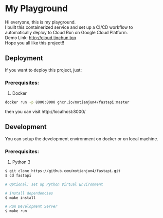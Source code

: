 # My Playground
Hi everyone, this is my playground.  
I built this containerized service and set up a CI/CD workflow to automatically deploy to Cloud Run on Google Cloud Platform.  
Demo Link: http://cloud.tinchun.top  
Hope you all like this project!!  
## Deployment
If you want to deploy this project, just:
### Prerequisites:
1. Docker 

``` bash
docker run -p 8000:8000 ghcr.io/motianjun4/fastapi:master
```

then you can visit http://localhost:8000/  

## Development
You can setup the development environment on docker or on local machine.

### Prerequisites:
1. Python 3

```bash
$ git clone https://github.com/motianjun4/fastapi.git
$ cd fastapi

# Optional: set up Python Virtual Environment

# Install dependencies
$ make install

# Run Development Server
$ make run

```